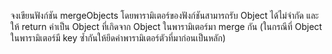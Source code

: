 จงเขียนฟังก์ชัน mergeObjects โดยพารามิเตอร์ของฟังก์ชันสามารถรับ Object ได้ไม่จำกัด และให้ return ค่าเป็น Object ที่เกิดจาก Object ในพารามิเตอร์มา merge กัน (ในกรณีที่ Object ในพารามิเตอร์มี key ซ้ำกันให้ยึดค่าพารามิเตอร์ตัวที่มาก่อนเป็นหลัก)